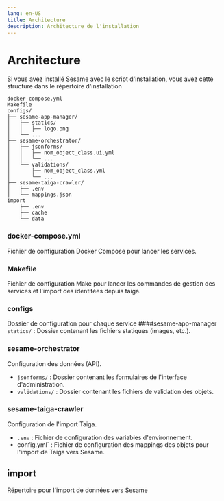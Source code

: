 ```yaml
---
lang: en-US
title: Architecture
description: Architecture de l'installation
---
```


# Architecture  

Si vous avez installé Sesame avec le script d'installation, vous avez cette structure dans le répertoire d'installation

```
docker-compose.yml
Makefile
configs/
├── sesame-app-manager/
│   ├── statics/
│   │   ├── logo.png
│   └── ...
├── sesame-orchestrator/
│   ├── jsonforms/
│   │   ├── nom_object_class.ui.yml
│   │   └── ...
│   └── validations/
│       ├── nom_object_class.yml
│       └── ...
├── sesame-taiga-crawler/
│   ├── .env
│   └── mappings.json
import
    ├── .env
    ├── cache
    └── data
```
### docker-compose.yml
 Fichier de configuration Docker Compose pour lancer les services.
 
### Makefile
Fichier de configuration Make pour lancer les commandes de gestion des services et l'import des identitées depuis taiga.

### configs
Dossier de configuration pour chaque service
####sesame-app-manager
`statics/` : Dossier contenant les fichiers statiques (images, etc.).

### sesame-orchestrator 
Configuration des données (API).
 
- `jsonforms/` : Dossier contenant les formulaires de l'interface d'administration.
- `validations/` : Dossier contenant les fichiers de validation des objets.
    
### sesame-taiga-crawler
Configuration de l'import Taiga.

- `.env` : Fichier de configuration des variables d'environnement.
- config.yml` : Fichier de configuration des mappings des objets pour l'import de Taiga vers Sesame.
## import
Répertoire pour l'import de données vers Sesame
